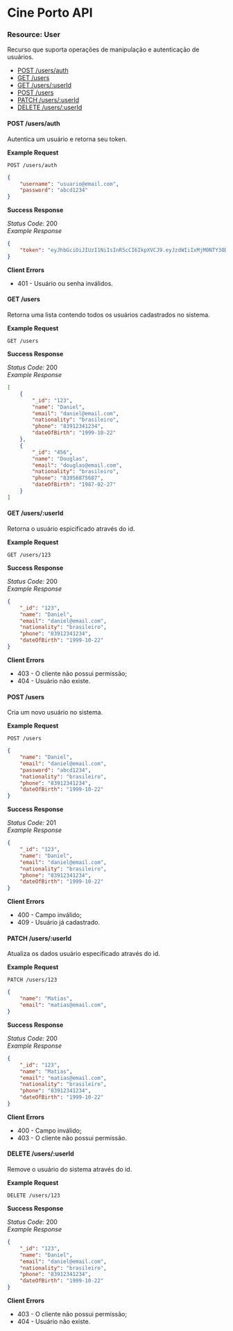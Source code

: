 # Cine Porto API

### Resource: User
Recurso que suporta operações de manipulação e autenticação de usuários.

* [POST /users/auth](https://github.com/CompCult/cine-porto-api/blob/master/api.md#post-usersauth)
* [GET /users](https://github.com/CompCult/cine-porto-api/blob/master/api.md#get-users)
* [GET /users/:userId](https://github.com/CompCult/cine-porto-api/blob/master/api.md#get-usersuserid)
* [POST /users](https://github.com/CompCult/cine-porto-api/blob/master/api.md#post-users)
* [PATCH /users/:userId](https://github.com/CompCult/cine-porto-api/blob/master/api.md#patch-usersuserid)
* [DELETE /users/:userId](https://github.com/CompCult/cine-porto-api/blob/master/api.md#delete-usersuserid)

#### POST /users/auth
Autentica um usuário e retorna seu token.

**Example Request**

```POST /users/auth```
```json
{
    "username": "usuario@email.com",
    "password": "abcd1234"
}
```

**Success Response**

_Status Code_: 200  
_Example Response_  
```json
{
    "token": "eyJhbGciOiJIUzI1NiIsInR5cCI6IkpXVCJ9.eyJzdWIiIxMjM0NTY3ODkwIiwib..."
}
```

**Client Errors**

* 401 - Usuário ou senha inválidos.

#### GET /users
Retorna uma lista contendo todos os usuários cadastrados no sistema.

**Example Request**

```GET /users```

**Success Response**

_Status Code:_ 200  
_Example Response_  
```json
[
    {
        "_id": "123",
        "name": "Daniel",
        "email": "daniel@email.com",
        "nationality": "brasileiro",
        "phone": "83912341234",
        "dateOfBirth": "1999-10-22"
    },
    {
        "_id": "456",
        "name": "Douglas",
        "email": "douglas@email.com",
        "nationality": "brasileiro",
        "phone": "83956875687",
        "dateOfBirth": "1987-02-27"
    }
]
```

#### GET /users/:userId
Retorna o usuário espicificado através do id.

**Example Request**

```GET /users/123```

**Success Response**

_Status Code:_ 200  
_Example Response_  
```json
{
    "_id": "123",
    "name": "Daniel",
    "email": "daniel@email.com",
    "nationality": "brasileiro",
    "phone": "83912341234",
    "dateOfBirth": "1999-10-22"
}
```

**Client Errors**

* 403 - O cliente não possui permissão;
* 404 - Usuário não existe.


#### POST /users
Cria um novo usuário no sistema.

**Example Request**

```POST /users```
```json
{
    "name": "Daniel",
    "email": "daniel@email.com",
    "password": "abcd1234",
    "nationality": "brasileiro",
    "phone": "83912341234",
    "dateOfBirth": "1999-10-22"
}
```

**Success Response**

_Status Code:_ 201  
_Example Response_  
```json
{
    "_id": "123",
    "name": "Daniel",
    "email": "daniel@email.com",
    "nationality": "brasileiro",
    "phone": "83912341234",
    "dateOfBirth": "1999-10-22"
}
```

**Client Errors**

* 400 - Campo inválido;
* 409 - Usuário já cadastrado.


#### PATCH /users/:userId
Atualiza os dados usuário especificado através do id.

**Example Request**

```PATCH /users/123```
```json
{
    "name": "Matias",
    "email": "matias@email.com",
}
```

**Success Response**

_Status Code:_ 200  
_Example Response_  
```json
{
    "_id": "123",
    "name": "Matias",
    "email": "matias@email.com",
    "nationality": "brasileiro",
    "phone": "83912341234",
    "dateOfBirth": "1999-10-22"
}
```

**Client Errors**

* 400 - Campo inválido;
* 403 - O cliente não possui permissão.

#### DELETE /users/:userId
Remove o usuário do sistema através do id.

**Example Request**

```DELETE /users/123```

**Success Response**

_Status Code:_ 200  
_Example Response_  
```json
{
    "_id": "123",
    "name": "Daniel",
    "email": "daniel@email.com",
    "nationality": "brasileiro",
    "phone": "83912341234",
    "dateOfBirth": "1999-10-22"
}
```

**Client Errors**

* 403 - O cliente não possui permissão;
* 404 - Usuário não existe.
